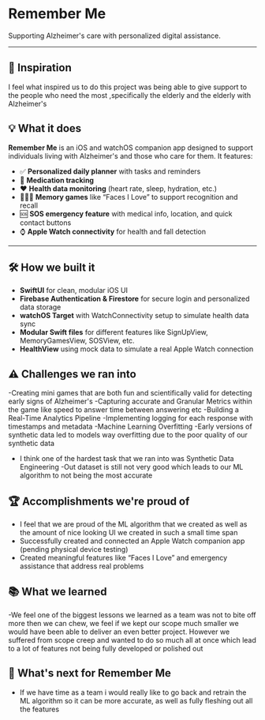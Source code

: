 # Remember Me

Supporting Alzheimer's care with personalized digital assistance.

---

## 🧠 Inspiration
I feel what inspired us to do this project was being able to give support to the people who need the most ,specifically the elderly and the elderly with Alzheimer's
  
## 💡 What it does

**Remember Me** is an iOS and watchOS companion app designed to support individuals living with Alzheimer's and those who care for them. It features:

- ✅ **Personalized daily planner** with tasks and reminders  
- 💊 **Medication tracking**  
- ❤️ **Health data monitoring** (heart rate, sleep, hydration, etc.)  
- 👨👩👧 **Memory games** like “Faces I Love” to support recognition and recall  
- 🆘 **SOS emergency feature** with medical info, location, and quick contact buttons  
- ⌚ **Apple Watch connectivity** for health and fall detection

---
## 🛠 How we built it
- **SwiftUI** for clean, modular iOS UI  
- **Firebase Authentication & Firestore** for secure login and personalized data storage  
- **watchOS Target** with WatchConnectivity setup to simulate health data sync  
- **Modular Swift files** for different features like SignUpView, MemoryGamesView, SOSView, etc.  
- **HealthView** using mock data to simulate a real Apple Watch connection

## ⚠️ Challenges we ran into
-Creating mini games that are both fun and scientifically valid for detecting early signs of Alzheimer's 
-Capturing accurate and Granular Metrics within the game like speed to answer time between answering etc 
-Building a Real-Time Analytics Pipeline
     -Implementing logging for each response with timestamps and metadata
-Machine Learning Overfitting
     -Early versions of synthetic data led to models way overfitting due to the poor quality of our synthetic     data 
- I think one of the hardest task that we ran into was Synthetic Data Engineering
      -Out dataset is still not very good which leads to our ML algorithm to not being the most accurate  

## 🏆 Accomplishments we're proud of
- I feel that we are proud of the ML algorithm that we created as well as the amount of nice looking UI we created in such a small time span
- Successfully created and connected an Apple Watch companion app (pending physical device testing)  
- Created meaningful features like “Faces I Love” and emergency assistance that address real problems

## 📚 What we learned
-We feel one of the biggest lessons we learned as a team was not to bite off more then we can chew, we feel if we kept our scope much smaller we would have been able to deliver an even better project. However we suffered from scope creep and wanted to do so much all at once which lead to a lot of features not being fully developed or polished out  

## 🔮 What's next for Remember Me
- If we have time as a team i would really like to go back and retrain the ML algorithm so it can be more accurate, as well as fully fleshing out all the features 
